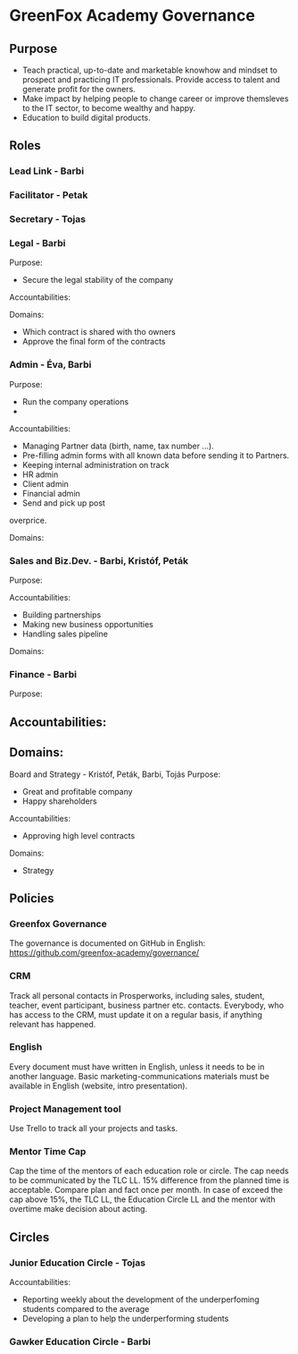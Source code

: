 # GreenFox Academy Governance

## Purpose
- Teach practical, up-to-date and marketable knowhow and mindset to prospect and practicing IT professionals. Provide access to talent and generate profit for the owners.
- Make impact by helping people to change career or improve themsleves to the IT sector, to become wealthy and happy.
- Education to build digital products.

## Roles
### Lead Link - Barbi

### Facilitator - Petak

### Secretary - Tojas

### Legal - Barbi
Purpose:
- Secure the legal stability of the company

Accountabilities:

Domains:
- Which contract is shared with tho owners
- Approve the final form of the contracts

### Admin - Éva, Barbi
Purpose:
- Run the company operations
- 
Accountabilities:
- Managing Partner data (birth, name, tax number ...).
- Pre-filling admin forms with all known data before sending it to Partners.
- Keeping internal administration on track
- HR admin
- Client admin
- Financial admin
- Send and pick up post

overprice.

Domains:

### Sales and Biz.Dev. - Barbi, Kristóf, Peták
Purpose:

Accountabilities:
 - Building partnerships
 - Making new business opportunities
 - Handling sales pipeline

Domains:

### Finance - Barbi
Purpose:


Accountabilities:
 - 

Domains:
 - 
 
Board and Strategy - Kristóf, Peták, Barbi, Tojás
Purpose:
- Great and profitable company
- Happy shareholders

Accountabilities:
 - Approving high level contracts

Domains:
 - Strategy


## Policies

### Greenfox Governance
The governance is documented on GitHub in English: https://github.com/greenfox-academy/governance/

### CRM
Track all personal contacts in Prosperworks, including sales, student, teacher, event participant, business partner etc. contacts. Everybody, who has access to the CRM, must update it on a regular basis, if anything relevant has happened.

### English
Every document must have written in English, unless it needs to be in another language. Basic marketing-communications materials must be available in English (website, intro presentation).

### Project Management tool
Use Trello to track all your projects and tasks.

### Mentor Time Cap
Cap the time of the mentors of each education role or circle. The cap needs to be communicated by the TLC LL. 15% difference from the planned time is acceptable. Compare plan and fact once per month. In case of exceed the cap above 15%, the TLC
LL, the Education Circle LL and the mentor with overtime make decision about acting.

## Circles
### Junior Education Circle - Tojas

Accountabilities:
- Reporting weekly about the development of the underperfoming students compared to the average
- Developing a plan to help the underperforming students

### Gawker Education Circle - Barbi
